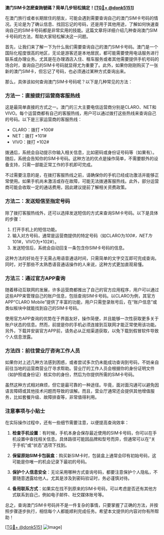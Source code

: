 **澳门SIM卡怎麽查詢號碼？简单几步轻松搞定！[[TG💪+ @donk5151](https://t.me/s/donk5151)]**

在澳门旅行或者长期居住的朋友，可能会遇到需要查询自己的澳门SIM卡号码的情况。无论是为了确认信息、找回忘记的号码，还是用于其他用途，了解如何快速查询自己的SIM卡号码都是非常实用的技能。这篇文章将详细介绍几种查询澳门SIM卡号码的方法，帮助大家轻松解决这一问题。

首先，让我们来了解一下为什么我们需要查询自己的澳门SIM卡号码。澳门是一个国际化程度很高的地区，无论是游客还是本地居民，都可能需要使用电话服务进行联系或办理业务。尤其是在办理酒店入住、租车服务或者其他需要提供手机号码的场合时，查询自己的SIM卡号码就显得尤为重要了。此外，如果你刚刚购买了一张新的澳门SIM卡，但忘记了号码，也必须通过某种方式查询出来。

那么，具体该如何查询澳门SIM卡号码呢？以下是几种常见的方法：

### 方法一：直接拨打运营商客服热线

这是最简单直接的方式之一。澳门的三大主要电信运营商分别是CLARO、NET和VIVO。每个运营商都有自己的客服热线，用户可以通过拨打这些热线来查询自己的号码。以下是三家运营商的客服热线：

- CLARO：拨打 *100#
- NET：拨打 *101#
- VIVO：拨打 *102#

拨通后，系统会自动提示你输入相关信息，比如密码或身份证号码等（如果有）。随后，系统会告知你的SIM卡号码。这种方法的优点是操作简单，不需要额外的设备支持，只需一部能正常工作的手机即可完成。

不过需要注意的是，在拨打客服热线之前，请确保你的手机已经成功激活并能够正常使用。如果手机尚未激活或存在故障，可能无法拨通客服热线。此外，部分运营商可能会收取一定的通话费用，因此建议提前了解相关资费政策。

### 方法二：发送短信至指定号码

除了拨打客服热线外，还可以选择发送短信的方式来查询SIM卡号码。以下是具体的步骤：

1. 打开手机上的短信功能。
2. 输入对方号码，通常是运营商提供的特定号码（如CLARO为*100#，NET为*101#，VIVO为*102#）。
3. 发送短信后，系统会自动回复一条包含你SIM卡号码的信息。

这种方法的好处在于无需占用语音通话时间，只需简单的文字交互即可完成查询。同时，对于那些不太熟悉语音通话操作的人来说，这种方式更加直观易懂。

### 方法三：通过官方APP查询

随着移动互联网的发展，许多运营商都推出了自己的官方应用程序，用户可以通过这些APP来管理自己的账户信息，包括查询SIM卡号码。以CLARO为例，其官方APP“CLARO Mobile”提供了丰富的功能，用户只需登录账号后，在“账户信息”或类似板块中就能找到自己的SIM卡号码。

使用官方APP查询的优势在于界面友好，操作简便，并且能够一次性获取更多关于账户状态的信息。然而，前提是你的手机必须连接到互联网才能正常使用该功能。另外，下载并安装官方APP前，请务必从正规渠道获取，以免下载到假冒软件导致个人信息泄露。

### 方法四：前往营业厅咨询工作人员

如果你对上述几种方法感到困惑，或者尝试多次仍未能成功查询到号码，不妨亲自前往当地的运营商营业厅寻求帮助。营业厅的工作人员会根据你的身份证明文件（如护照或身份证）核实你的身份，然后为你提供所需的SIM卡号码。

虽然这种方式相对麻烦，但它是最可靠的一种途径。毕竟，面对面沟通可以避免因语言障碍或其他技术问题而导致的误解。而且，营业厅通常还会提供其他增值服务，比如套餐升级、故障排查等，非常值得利用。

### 注意事项与小贴士

在实际操作过程中，还有一些细节需要注意，以便提高查询效率：

1. **检查手机设置**：有时候，手机本身会保存最近使用的SIM卡号码，你可以在手机设置中查找相关信息。具体路径可能因品牌和型号而异，但通常可以在“关于手机”或“状态”选项下找到。

2. **保留原始SIM卡包装盒**：购买新SIM卡时，包装盒上通常会印有初始号码，这可能是你唯一的机会记录下最初的号码。

3. **保护个人信息安全**：无论采用哪种方式查询号码，都要注意保护个人隐私，不要随意透露给他人。尤其是涉及到密码验证时，务必谨慎对待。

4. **备用联系方式**：如果实在找不到原来的SIM卡号码，可以考虑是否还有其他方式联系到自己，例如电子邮件、社交媒体账号等。

总之，查询澳门SIM卡号码并不是一件复杂的事情，只要掌握了正确的方法，并按照步骤逐步执行，相信每个人都能顺利完成任务。希望本文提供的内容对你有所帮助！

[[TG💪+ @donk5151](https://t.me/s/donk5151) ![Image](https://i.postimg.cc/rwNCRYN7/Snipaste-2025-04-30-17-27-05.png)]